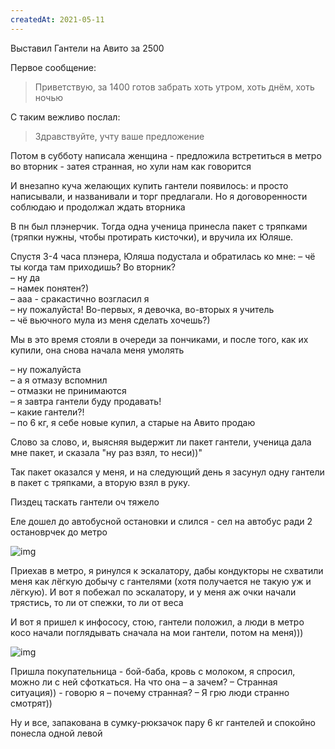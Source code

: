 ```yaml
---
createdAt: 2021-05-11
---
```


Выставил Гантели на Авито за 2500

Первое сообщение:

> Приветствую, за 1400 готов забрать хоть утром, хоть днём, хоть ночью

С таким вежливо послал:

> Здравствуйте, учту ваше предложение

Потом в субботу написала женщина - предложила встретиться в метро во вторник - затея странная, но хули нам как говорится

И внезапно куча желающих купить гантели появилось: и просто написывали, и названивали и торг предлагали. Но я
договоренности соблюдаю и продолжал ждать вторника

В пн был плэнерчик. Тогда одна ученица принесла пакет с тряпками (тряпки нужны, чтобы протирать кисточки), и вручила их
Юляше.

Спустя 3-4 часа плэнера, Юляша подустала и обратилась ко мне:
– чё ты когда там приходишь? Во вторник? <br> 
– ну да <br> 
– намек понятен?) <br>
– ааа - сракастично возгласил я <br> 
– ну пожалуйста! Во-первых, я девочка, во-вторых я учитель <br> 
– чё вьючного мула из меня сделать хочешь?) <br>

Мы в это время стояли в очереди за пончиками, и после того, как их купили, она снова начала меня умолять

– ну пожалуйста <br> 
– а я отмазу вспомнил <br> 
– отмазки не принимаются <br> 
– я завтра гантели буду продавать! <br>
– какие гантели?! <br>
– по 6 кг, я себе новые купил, а старые на Авито продаю <br>

Слово за слово, и, выясняя выдержит ли пакет гантели, ученица дала мне пакет, и сказала "ну раз взял, то неси))"

Так пакет оказался у меня, и на следующий день я засунул одну гантели в пакет с тряпками, а вторую взял в руку.

Пиздец таскать гантели оч тяжело

Еле дошел до автобусной остановки и слился - сел на автобус ради 2 остановрчек до метро

![img](https://firebasestorage.googleapis.com/v0/b/dnew-b9468.appspot.com/o/uploads%2FR9PDqyAGDadDytBAdB2C0tQqVGo2%2Fscaled_image_picker1607532925864071412.jpg?alt=media&token=55406d9c-f415-426c-aed6-1ffa191aa495)

Приехав в метро, я ринулся к эскалатору, дабы кондукторы не схватили меня как лёгкую добычу с гантелями (хотя получается
не такую уж и лёгкую). И вот я побежал по эскалатору, и у меня аж очки начали трястись, то ли от спежки, то ли от веса

И вот я пришел к инфососу, стою, гантели положил, а люди в метро косо начали поглядывать сначала на мои гантели, потом
на меня)))

![img](https://firebasestorage.googleapis.com/v0/b/dnew-b9468.appspot.com/o/uploads%2FR9PDqyAGDadDytBAdB2C0tQqVGo2%2Fscaled_image_picker125285598273700775.jpg?alt=media&token=f5005261-23d6-41e2-836b-2764aba8e712)

Пришла покупательница - бой-баба, кровь с молоком, я спросил, можно ли с ней сфоткаться. На что она – а зачем? –
Странная ситуация)) - говорю я – почему странная? – Я грю люди странно смотрят))

Ну и все, запакована в сумку-рюкзачок пару 6 кг гантелей и спокойно понесла одной левой


